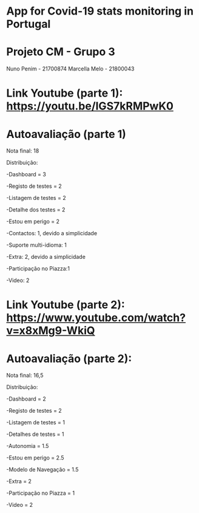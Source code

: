 # App for Covid-19 stats monitoring in Portugal

# Projeto CM - Grupo 3
Nuno Penim - 21700874
Marcella Melo - 21800043

# Link Youtube (parte 1): https://youtu.be/IGS7kRMPwK0

# Autoavaliação (parte 1)

Nota final: 18

Distribuição: 

-Dashboard = 3

-Registo de testes = 2

-Listagem de testes = 2

-Detalhe dos testes = 2

-Estou em perigo = 2

-Contactos: 1, devido a simplicidade

-Suporte multi-idioma: 1 

-Extra: 2, devido a simplicidade

-Participação no Piazza:1

-Video: 2

# Link Youtube (parte 2): https://www.youtube.com/watch?v=x8xMg9-WkiQ

# Autoavaliação (parte 2):

Nota final: 16,5

Distribuição: 

-Dashboard = 2

-Registo de testes = 2

-Listagem de testes = 1

-Detalhes de testes = 1

-Autonomia = 1.5

-Estou em perigo = 2.5

-Modelo de Navegação = 1.5

-Extra = 2

-Participação no Piazza = 1 

-Video = 2
